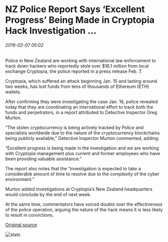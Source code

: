 # NZ Police Report Says ‘Excellent Progress’ Being Made in Cryptopia Hack Investigation ...

###### 2019-02-07 05:02

Police in New Zealand are working with international law enforcement to track down hackers who reportedly stole over $16.1 million from local exchange Cryptopia, the police reported in a press release Feb. 7.

Cryptopia, which suffered an attack beginning Jan. 15 and lasting around two weeks, has lost funds from tens of thousands of Ethereum (ETH) wallets.

After confirming they were investigating the case Jan. 16, police revealed today that they are coordinating an international effort to track both the funds and perpetrators, in a report attributed to Detective Inspector Greg Murton.

“The stolen cryptocurrency is being actively tracked by Police and specialists worldwide due to the nature of the cryptocurrency blockchains being publicly available,” Detective Inspector Murton commented, adding:

“Excellent progress is being made in the investigation and we are working with Cryptopia management plus current and former employees who have been providing valuable assistance.”

The report also notes that the “investigation is expected to take a considerable amount of time to resolve due to the complexity of the cyber environment.”

Murton added investigations at Cryptopia’s New Zealand headquarters would conclude by the end of next week.

At the same time, commentators have voiced doubts over the effectiveness of the police operation, arguing the nature of the hack means it is less likely to result in convictions.

[Original source](https://cointelegraph.com/news/nz-police-report-says-excellent-progress-being-made-in-cryptopia-hack-investigation)

![stats](https://c.statcounter.com/11760860/0/a89fa40b/1/ "stats")